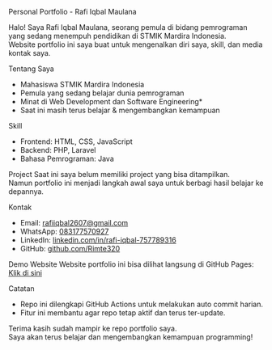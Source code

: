 Personal Portfolio - Rafi Iqbal Maulana

Halo!  Saya Rafi Iqbal Maulana, seorang pemula di bidang pemrograman yang sedang menempuh pendidikan di STMIK Mardira Indonesia.  
Website portfolio ini saya buat untuk mengenalkan diri saya, skill, dan media kontak saya.  

Tentang Saya
- Mahasiswa STMIK Mardira Indonesia  
- Pemula yang sedang belajar dunia pemrograman  
- Minat di Web Development dan Software Engineering* 
- Saat ini masih terus belajar & mengembangkan kemampuan  

Skill
- Frontend: HTML, CSS, JavaScript  
- Backend: PHP, Laravel  
- Bahasa Pemrograman: Java  

Project
Saat ini saya belum memiliki project yang bisa ditampilkan.  
Namun portfolio ini menjadi langkah awal saya untuk berbagi hasil belajar ke depannya. 


Kontak
- Email: [rafiiqbal2607@gmail.com](mailto:rafiiqbal2607@gmail.com)  
- WhatsApp: [083177570927](https://wa.me/6283177570927)  
- LinkedIn: [linkedin.com/in/rafi-iqbal-757789316](https://id.linkedin.com/in/rafi-iqbal-757789316)  
- GitHub: [github.com/Rimte320](https://github.com/Rimte320)  

Demo Website
Website portfolio ini bisa dilihat langsung di GitHub Pages:  
[Klik di sini](https://rimte320.github.io/portfolio/)  

Catatan
- Repo ini dilengkapi GitHub Actions untuk melakukan auto commit harian.  
- Fitur ini membantu agar repo tetap aktif dan terus ter-update.  


Terima kasih sudah mampir ke repo portfolio saya.  
Saya akan terus belajar dan mengembangkan kemampuan programming! 
